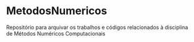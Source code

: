 # MetodosNumericos
Repositório para arquivar os trabalhos e códigos relacionados à disciplina de Métodos Numéricos Computacionais

